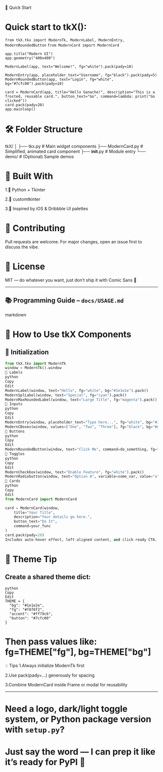 🚀 Quick Start


# Quick start to tkX():
 `from tkX.tkx import ModernTk, ModernLabel, ModernEntry, ModernRoundedButton`
`from ModernCard import ModernCard`

```app = ModernTk().window
app.title("Modern UI")
app.geometry("400x400")

ModernLabel(app, text="Welcome!", fg="white").pack(pady=10)

ModernEntry(app, placeholder_text="Username", fg="black").pack(pady=5)
ModernRoundedButton(app, text="Login", fg="white", bg="#7cfc00").pack(pady=10)

card = ModernCard(app, title="Hello Ganache!", description="This is a frosted, reusable card.", button_text="Go", command=lambda: print("Go clicked"))
card.pack(pady=20)
app.mainloop()
```

# 🛠 Folder Structure

tkX/
│
├── tkx.py              # Main widget components
├── ModernCard.py       # Simplified, animated card component
├── __init__.py         # Module entry
└── demo/               # (Optional) Sample demos

# 🧠 Built With
1.🐍 Python + Tkinter

2.🌟 customtkinter

3.🎨 Inspired by iOS & Dribbble UI palettes

# 🤝 Contributing
Pull requests are welcome. For major changes, open an issue first to discuss the vibe.

# 📄 License
MIT — do whatever you want, just don’t ship it with Comic Sans 😤

---

## 📚 Programming Guide – `docs/USAGE.md`

markdown
# 🧠 How to Use tkX Components

## 🔹 Initialization

```python
from tkX.tkx import ModernTk
window = ModernTk().window
🔹 Labels
python
Copy
Edit
ModernLabel(window, text="Hello", fg="white", bg="#1e1e1e").pack()
ModernSplLabel(window, text="Special", fg="cyan").pack()
ModernMaxRoundedLabel(window, text="Large Title", fg="magenta").pack()
🔹 Inputs
python
Copy
Edit
ModernEntry(window, placeholder_text="Type here...", fg="white", bg="#333").pack()
ModernCBoxes(window, values=["One", "Two", "Three"], fg="black", bg="#eee").pack()
🔹 Buttons
python
Copy
Edit
ModernRoundedButton(window, text="Click Me", command=do_something, fg="white", bg="#7cfc00").pack()
🔹 Toggles
python
Copy
Edit
ModernCheckbox(window, text="Enable Feature", fg="white").pack()
ModernRadiobutton(window, text="Option A", variable=some_var, value="a", fg="white").pack()
🔹 Cards
python
Copy
Edit
from ModernCard import ModernCard

card = ModernCard(window,
    title="Your Title",
    description="Your details go here.",
    button_text="Do It",
    command=your_func
)
card.pack(pady=20)
Includes auto-hover effect, left-aligned content, and click-ready CTA.
```
# 🎨 Theme Tip
## Create a shared theme dict:
```
python
Copy
Edit
THEME = {
  "bg": "#1e1e2e",
  "fg": "#f8f8f2",
  "accent": "#ff79c6",
  "button": "#7cfc00"
}
```
# Then pass values like: fg=THEME["fg"], bg=THEME["bg"]

💡 Tips
1.Always initialize ModernTk first

2.Use pack(pady=...) generously for spacing

3.Combine ModernCard inside Frame or modal for reusability

---

# Need a logo, dark/light toggle system, or Python package version with `setup.py`?

# Just say the word — I can prep it like it’s ready for PyPI 🧁
